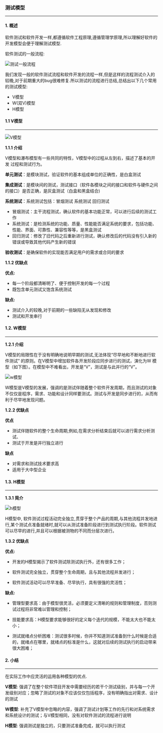### 测试模型

------

#### 1. 概述

软件测试和软件开发一样,都遵循软件工程原理,遵循管理学原理,所以理解好软件的开发模型会便于理解测试模型.

软件测试的一般流程:

![测试一般流程](/images/developments.png)

我们发现一般的软件测试流程和软件开发的流程一样,但是这样的流程测试介入的较晚,对于前期重大的bug很难修复.所以测试的流程进行总结,总结出以下几个常用的测试模型:

- V模型
- W(双V)模型
- H模型

#### 1.1 V模型

------

![V模型](/images/v.png)

**1.1.1  介绍**

V模型和瀑布模型有一些共同的特性，V模型中的过程从左到右，描述了基本的开发 过程和测试行为。 

**单元测试**：是模块测试，验证软件的基本组成单位的正确性，是白盒测试 

**集成测试**：是模块间的测试，测试接口（软件各模块之间的接口和软件与硬件之间的接口）是否正确，是灰盒测试（白盒和黑盒结合)

**系统测试**：系统测试包括：冒烟测试 系统测试 回归测试 

- 冒烟测试：主干流程测试，确认软件的基本功能正常，可以进行后续的测试工作 
- 系统测试：是检测系统的功能、质量、性能能否满足系统的要求，包括功能、性能、界面、可靠性、兼容性等等，是黑盒测试 
- 回归测试：修改了旧代码之后重新进行测试，确认修改后的代码没有引入新的错误或导致其他代码产生新的错误 

**验收测试**：是确保软件的实现能否满足用户的需求或合同的要求

**1.1.2  优缺点**

**优点:**

- 每一个阶段都清晰明了、便于控制开发的每一个过程
- 既包含单元测试又饱含系统测试

**缺点:**

- 测试介入的较晚,对于前期的一些缺陷无从发现和修改
- 测试和开发串行

#### 1.2. W模型

------

**1.2.1 介绍**

V模型的局限性在于没有明确地说明早期的测试,无法体现“尽早地和不断地进行软件测试” 的原则。在V模型中增加软件各开发阶段应同步进行的测试，演化为W 模型（如下图）。在模型中不难看出，开发是“V”，测试是与此并行的“V”。

![w模型](/images/w.png)

W模型是V模型的发展，强调的是测试伴随着整个软件开发周期，而且测试的对象不仅仅是程序，需求、功能和设计同样要测试。测试与开发是同步进行的，从而有利于尽早地发现问题。

**1.2.2 优缺点**

**优点**

- 测试伴随软件的整个生命周期,例如,在需求分析结束后就可以进行需求分析测试、
- 测试于开发是并行独立进行

**缺点**

- 对需求和测试技术要求高
- 适用于大中型企业

#### 1.3.  H模型

------

**1.3.1 简介**

![h模型](/images/h.png)

H模型中, 软件测试过程活动完全独立,贯穿于整个产品的周期,与其他流程并发地进行,某个测试点准备就绪时,就可以从测试准备阶段进行到测试执行阶段。软件测试可以尽早的进行,并且可以根据被测物的不同而分层次进行。

**1.3.2 优缺点**

**优点:**

- 开发的H模型揭示了软件测试除测试执行外，还有很多工作；

- 软件测试完全独立，贯穿整个生命周期，且与其他流程并发进行；

- 软件测试活动可以尽早准备、尽早执行，具有很强的灵活性；

**缺点:**

- 管理型要求高：由于模型很灵活，必须要定义清晰的规则和管理制度，否则测试过程将非常难以管理和控制；

- 技能要求高：H模型要求能够很好的定义每个迭代的规模，不能太大也不能太小；

- 测试就绪点分析困难：测试很多时候，你并不知道测试准备到什么时候是合适的，就绪点在哪里，就绪点的标准是什么，这就对后续的测试执行的启动带来很大困难；

#### 2. 小结

------

在实际工作中应灵活的运用各种模型的优点.

**V模型**: 强调了在整个软件项目开发中需要经历的若干个测试级别，并与每一个开发级别对应；忽略了测试的对象不应该仅仅包括程序，没有明确指出对需求、设计的测试

**W模型**: 补充了V模型中忽略的内容，强调了测试计划等工作的先行和对系统需求和系统设计的测试；与V模型相同，没有对软件测试的流程进行说明

**H模型**: 强调测试是独立的，只要测试准备完成，就可以执行测试

